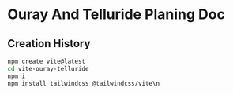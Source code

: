 # Ouray And Telluride Planing Doc

## Creation History

```bash
npm create vite@latest
cd vite-ouray-telluride
npm i
npm install tailwindcss @tailwindcss/vite\n
```
